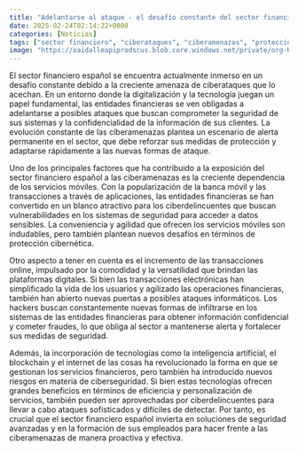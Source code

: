 ```yaml
---
title: "Adelantarse al ataque - el desafío constante del sector financiero"
date: 2025-02-24T02:14:22+0000
categories: [Noticias]
tags: ["sector financiero", "ciberataques", "ciberamenazas", "protección cibernética", "transacciones online", "seguridad avanzada", "tecnologías financieras."]
image: "https://oaidalleapiprodscus.blob.core.windows.net/private/org-HKmKxpuNw3Y88lm4EBrIPq0n/user-ZwiCXOggLL8ZNNKE2g7rXFmV/img-GKWV12MifVcUJFjPDY1Sa2yl.png?st=2025-02-24T01%3A14%3A22Z&se=2025-02-24T03%3A14%3A22Z&sp=r&sv=2024-08-04&sr=b&rscd=inline&rsct=image/png&skoid=d505667d-d6c1-4a0a-bac7-5c84a87759f8&sktid=a48cca56-e6da-484e-a814-9c849652bcb3&skt=2025-02-23T19%3A51%3A44Z&ske=2025-02-24T19%3A51%3A44Z&sks=b&skv=2024-08-04&sig=amxB81SYPElu7SiepGKBsmqRZn7kaW8hsJQ3YxJD7hE%3D"
---
```


El sector financiero español se encuentra actualmente inmerso en un desafío constante debido a la creciente amenaza de ciberataques que lo acechan. En un entorno donde la digitalización y la tecnología juegan un papel fundamental, las entidades financieras se ven obligadas a adelantarse a posibles ataques que buscan comprometer la seguridad de sus sistemas y la confidencialidad de la información de sus clientes. La evolución constante de las ciberamenazas plantea un escenario de alerta permanente en el sector, que debe reforzar sus medidas de protección y adaptarse rápidamente a las nuevas formas de ataque.

Uno de los principales factores que ha contribuido a la exposición del sector financiero español a las ciberamenazas es la creciente dependencia de los servicios móviles. Con la popularización de la banca móvil y las transacciones a través de aplicaciones, las entidades financieras se han convertido en un blanco atractivo para los ciberdelincuentes que buscan vulnerabilidades en los sistemas de seguridad para acceder a datos sensibles. La conveniencia y agilidad que ofrecen los servicios móviles son indudables, pero también plantean nuevos desafíos en términos de protección cibernética.

Otro aspecto a tener en cuenta es el incremento de las transacciones online, impulsado por la comodidad y la versatilidad que brindan las plataformas digitales. Si bien las transacciones electrónicas han simplificado la vida de los usuarios y agilizado las operaciones financieras, también han abierto nuevas puertas a posibles ataques informáticos. Los hackers buscan constantemente nuevas formas de infiltrarse en los sistemas de las entidades financieras para obtener información confidencial y cometer fraudes, lo que obliga al sector a mantenerse alerta y fortalecer sus medidas de seguridad.

Además, la incorporación de tecnologías como la inteligencia artificial, el blockchain y el internet de las cosas ha revolucionado la forma en que se gestionan los servicios financieros, pero también ha introducido nuevos riesgos en materia de ciberseguridad. Si bien estas tecnologías ofrecen grandes beneficios en términos de eficiencia y personalización de servicios, también pueden ser aprovechadas por ciberdelincuentes para llevar a cabo ataques sofisticados y difíciles de detectar. Por tanto, es crucial que el sector financiero español invierta en soluciones de seguridad avanzadas y en la formación de sus empleados para hacer frente a las ciberamenazas de manera proactiva y efectiva.
    